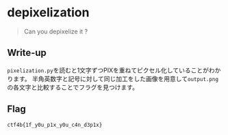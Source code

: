 # depixelization

> Can you depixelize it ?

## Write-up

`pixelization.py`を読むと1文字ずつPIXを重ねてピクセル化していることがわかります。
半角英数字と記号に対して同じ加工をした画像を用意して`output.png`の各文字と比較することでフラグを見つけます。

## Flag

`ctf4b{1f_y0u_p1x_y0u_c4n_d3p1x}`
